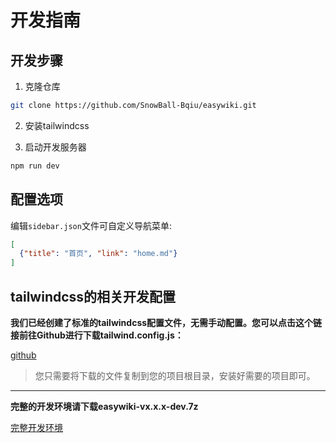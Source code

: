 # 开发指南

## 开发步骤

1. 克隆仓库
```bash
git clone https://github.com/SnowBall-Bqiu/easywiki.git
```

2. 安装tailwindcss

3. 启动开发服务器
```bash
npm run dev
```

## 配置选项

编辑`sidebar.json`文件可自定义导航菜单:
```json
[
  {"title": "首页", "link": "home.md"}
]
```
## tailwindcss的相关开发配置
**我们已经创建了标准的tailwindcss配置文件，无需手动配置。您可以点击这个链接前往Github进行下载tailwind.config.js：**

[github](https://github.com/SnowBall-Bqiu/easywiki/releases/download/v1.0.0)

> 您只需要将下载的文件复制到您的项目根目录，安装好需要的项目即可。
--- 
**完整的开发环境请下载easywiki-vx.x.x-dev.7z**

[完整开发环境](https://github.com/SnowBall-Bqiu/easywiki/releases/tag/v1.0.0)